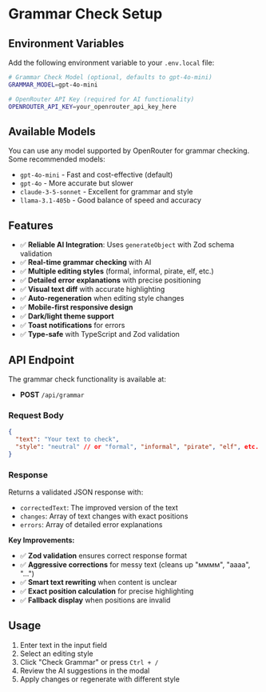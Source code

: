 # Grammar Check Setup

## Environment Variables

Add the following environment variable to your `.env.local` file:

```bash
# Grammar Check Model (optional, defaults to gpt-4o-mini)
GRAMMAR_MODEL=gpt-4o-mini

# OpenRouter API Key (required for AI functionality)
OPENROUTER_API_KEY=your_openrouter_api_key_here
```

## Available Models

You can use any model supported by OpenRouter for grammar checking. Some recommended models:

- `gpt-4o-mini` - Fast and cost-effective (default)
- `gpt-4o` - More accurate but slower
- `claude-3-5-sonnet` - Excellent for grammar and style
- `llama-3.1-405b` - Good balance of speed and accuracy

## Features

- ✅ **Reliable AI Integration**: Uses `generateObject` with Zod schema validation
- ✅ **Real-time grammar checking** with AI
- ✅ **Multiple editing styles** (formal, informal, pirate, elf, etc.)
- ✅ **Detailed error explanations** with precise positioning
- ✅ **Visual text diff** with accurate highlighting
- ✅ **Auto-regeneration** when editing style changes
- ✅ **Mobile-first responsive design**
- ✅ **Dark/light theme support**
- ✅ **Toast notifications** for errors
- ✅ **Type-safe** with TypeScript and Zod validation

## API Endpoint

The grammar check functionality is available at:
- **POST** `/api/grammar`

### Request Body
```json
{
  "text": "Your text to check",
  "style": "neutral" // or "formal", "informal", "pirate", "elf", etc.
}
```

### Response
Returns a validated JSON response with:
- `correctedText`: The improved version of the text
- `changes`: Array of text changes with exact positions
- `errors`: Array of detailed error explanations

**Key Improvements:**
- ✅ **Zod validation** ensures correct response format
- ✅ **Aggressive corrections** for messy text (cleans up "мммм", "аааа", "...")
- ✅ **Smart text rewriting** when content is unclear
- ✅ **Exact position calculation** for precise highlighting
- ✅ **Fallback display** when positions are invalid

## Usage

1. Enter text in the input field
2. Select an editing style
3. Click "Check Grammar" or press `Ctrl + /`
4. Review the AI suggestions in the modal
5. Apply changes or regenerate with different style
